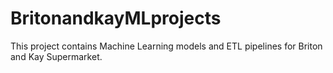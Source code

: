# BritonandkayMLprojects
This project contains Machine Learning models and ETL pipelines for Briton and Kay Supermarket.

